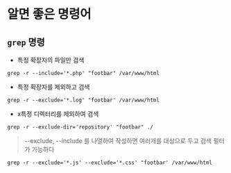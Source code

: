 # 알면 좋은 명령어
## `grep` 명령   
* 특정 확장자의 파일만 검색
```
grep -r --include='*.php' "footbar" /var/www/html
```   

* 특정 확장자를 제외하고 검색
```
grep -r --exclude='*.log' "footbar' /var/www/html
```   

* x특정 디렉터리를 제외하여 검색
```
grep -r --exclude-dir='repository' "footbar" ./
```

> --exclude, --include 를 나열하여 작성하면 여러개를 대상으로 두고 검색 필터가 가능하다
```
grep -r --exclude='*.js' --exclude='*.css' "footbar' /var/www/html
```






